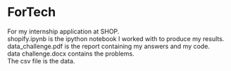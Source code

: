 # ForTech
For my internship application at SHOP.<br />
shopify.ipynb is the ipython notebook I worked with to produce my results.<br />
data_challenge.pdf is the report containing my answers and my code.<br />
data challenge.docx contains the problems.<br />
The csv file is the data.
